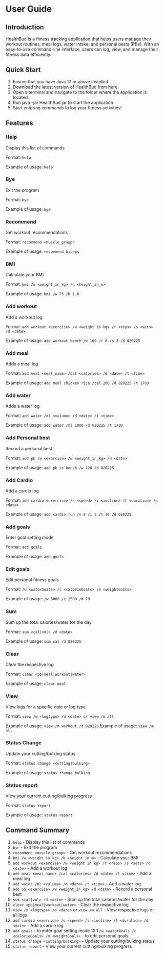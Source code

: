 # User Guide

## Introduction

HealthBud is a fitness tracking application that helps users manage their workout routines, meal logs, water intake, and
personal bests (PBs). With an easy-to-use command-line interface, users can log, view, and manage their fitness data
efficiently.

## Quick Start

1. Ensure that you have Java 17 or above installed.
2. Download the latest version of HealthBud from here.
3. Open a terminal and navigate to the folder where the application is located.
4. Run java -jar HealthBud.jar to start the application.
5. Start entering commands to log your fitness activities!

## Features

### Help
Display this list of commands

Format: `help`

Example of usage: `help`

### Bye
Exit the program

Format: `bye`

Example of usage: `bye`

### Recommend
Get workout recommendations

Format: `recommend <muscle_group>`

Example of usage: `recommend biceps`

### BMI
Calculate your BMI

Format: `bmi /w <weight_in_kg> /h <height_in_m>`

Example of usage: `bmi /w 75 /h 1.8`

### Add workout
Add a workout log

Format: `add workout <exercise> /w <weight in kg> /r <reps> /s <sets> /d <date>`

Example of usage: `add workout bench /w 100 /r 8 /s 3 /d 020225`

### Add meal
Adds a meal log

Format: `add meal <meal_name> /cal <calories> /d <date> /t <time>`

Example of usage: `add meal chicken rice /cal 200 /d 020225 /t 1700`

### Add water
Adds a water log

Format: `add water /ml <volume> /d <date> /t <time>`

Example of usage: `add water /ml 1000 /d 020225 /t 1700`

### Add Personal best 
Record a personal best

Format: `add pb /e <exercise> /w <weight_in_kg> /d <date>`

Example of usage: `add pb /e bench /w 120 /d 020225`

### Add Cardio
Add a cardio log

Format: `add cardio <exercise> /s <speed> /i <incline> /t <duration> /d <date>`

Example of usage: `add cardio run /s 8 /i 5 /t 30 /d 020225`

### Add goals
Enter goal setting mode

Format: `add goals`

Example of usage: `add goals`

### Edit goals
Edit personal fitness goals

Format: `/w <waterGoals> /c <calorieGoals> /m <weightGoals>`

Example of usage: `/w 3000 /c 2500 /m 70`

### Sum
Sum up the total calories/water for the day

Format: `sum <cal|vol> /d <date>`

Example of usage: `sum cal /d 020225`

### Clear
Clear the respective log

Format: `clear <pb|meal|workout|water>`

Example of usage: `clear meal`

### View
View logs for a specific date or log type

Format: `view /m <logtype> /d <date> or view /m all`

Example of usage: `view /m workout /d 020225`
Example of usage: `view /m all`

### Status Change
Update your cutting/bulking status

Format: `status change <cutting|bulking>`

Example of usage: `status change bulking`

### Status report
View your current cutting/bulking progress

Format: `status report`

Example of usage: `status report`

## Command Summary
1. `help` - Display this list of commands
2. `bye` - Exit the program
3. `recommend <muscle_group>` - Get workout recommendations
4. `bmi /w <weight_in_kg> /h <height_in_m>` - Calculate your BMI
5. `add workout <exercise> /w <weight in kg> /r <reps> /s <sets> /d <date>` - Add a workout log
6. `add meal <meal_name> /cal <calories> /d <date> /t <time>` - Add a meal log
7. `add water /ml <volume> /d <date> /t <time>` - Add a water log
8. `add pb <exercise> /w <weight_in_kg> /d <date>` - Record a personal best
9. `sum <cal|vol> /d <date>` - Sum up the total calories/water for the day
10. `clear <pb|meal|workout|water>` - Clear the respective log
11. `view /m <logtype> /d <date>` or `view /m all` - View respective logs or all logs
12. `add cardio <exercise> /s <speed> /i <incline> /t <duration> /d <date>` - Add a cardio log
13. `add goals` - to enter goal setting mode
13.1  `/w <waterGoals /c <calorieGoals> /m <weightGoals>` - to edit personal goals
14. `status change <cutting/bulking>` - Update your cutting/bulking status
15. `status report` - View your current cutting/bulking progress


